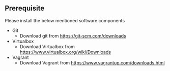 ## Prerequisite
Please install the below mentioned software components
- Git
  - Download git from https://git-scm.com/downloads
- Virtualbox
  - Download Virtualbox from https://www.virtualbox.org/wiki/Downloads
- Vagrant
  - Download Vagrant from https://www.vagrantup.com/downloads.html  
